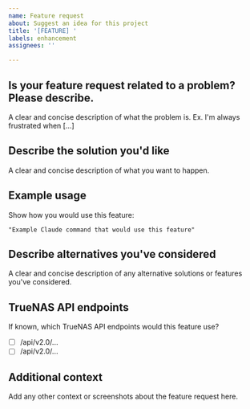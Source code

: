 ```yaml
---
name: Feature request
about: Suggest an idea for this project
title: '[FEATURE] '
labels: enhancement
assignees: ''

---
```


## Is your feature request related to a problem? Please describe.
A clear and concise description of what the problem is. Ex. I'm always frustrated when [...]

## Describe the solution you'd like
A clear and concise description of what you want to happen.

## Example usage
Show how you would use this feature:
```
"Example Claude command that would use this feature"
```

## Describe alternatives you've considered
A clear and concise description of any alternative solutions or features you've considered.

## TrueNAS API endpoints
If known, which TrueNAS API endpoints would this feature use?
- [ ] /api/v2.0/...
- [ ] /api/v2.0/...

## Additional context
Add any other context or screenshots about the feature request here.
